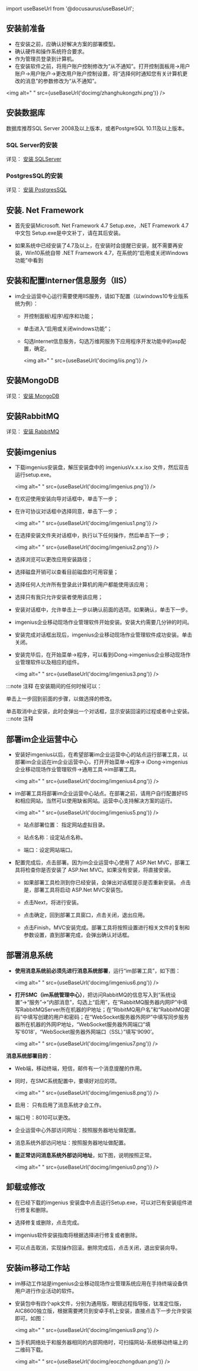 
import useBaseUrl from '@docusaurus/useBaseUrl';

## 安装前准备

* 在安装之前，应确认好解决方案的部署模型。
* 确认硬件和操作系统符合要求。
* 作为管理员登录到计算机。
* 在安装软件之前，将用户账户控制修改为“从不通知”。打开控制面板用→用户账户→用户账户→更改用户账户控制设置，将“选择何时通知您有关计算机更改的消息”的参数修改为“从不通知”。

<img alt=" " src={useBaseUrl('docimg/zhanghukongzhi.png')} />

## 安装数据库

数据库推荐SQL Server 2008及以上版本，或者PostgreSQL 10.11及以上版本。

### SQL Server的安装

详见：
[安装 SQLServer](安装/安装SQLServer.md)

### PostgresSQL的安装

详见：
[安装 PostgresSQL](安装/安装PostgresSQL.md)

## 安装. Net Framework

* 首先安装Microsoft. Net Framework 4.7 Setup.exe，.NET Framework 4.7 中文包 Setup.exe是中文补丁，请在其后安装。

* 如果系统中已经安装了4.7及以上，在安装时会提醒已安装，就不需要再安装，Win10系统自带 .NET Framework 4.7，在系统的“启用或关闭Windows功能”中看到

## 安装和配置Interner信息服务（IIS）

* im企业运营中心运行需要使用IIS服务，请如下配置（以windows10专业版系统为例）：

  * 开控制面板\程序\程序和功能；

  * 单击进入“启用或关闭windows功能”；

  * 勾选Internet信息服务，勾选万维网服务下应用程序开发功能中的asp配置，确定。

    <img alt=" " src={useBaseUrl('docimg/iis.png')} />

## 安装MongoDB

详见：
[安装 MongoDB](安装/安装MongoDB.md)

## 安装RabbitMQ

详见：
[安装 RabbitMQ](安装/安装RabbitMQ.md)

## 安装imgenius

* 下载imgenius安装盘，解压安装盘中的 imgeniusVx.x.x.iso 文件，然后双击运行setup.exe。

  <img alt=" " src={useBaseUrl('docimg/imgenius.png')} />

* 在欢迎使用安装向导对话框中，单击下一步；

* 在许可协议对话框中选择同意，单击下一步；

  <img alt=" " src={useBaseUrl('docimg/imgenius1.png')} />

* 在选择安装文件夹对话框中，执行以下任何操作，然后单击下一步；

  <img alt=" " src={useBaseUrl('docimg/imgenius2.png')} />

* 选择浏览可以更改应用安装路径；

* 选择磁盘开销可以查看目前磁盘的可用容量；

* 选择任何人允许所有登录此计算机的用户都能使用该应用；

* 选择只有我只允许安装者使用该应用；

* 安装对话框中，允许单击上一步以确认前面的选项。如果确认，单击下一步。

* imgenius企业移动现场作业管理软件开始安装。安装大约需要几分钟的时间。

* 安装完成对话框出现后，imgenius企业移动现场作业管理软件成功安装。单击关闭。

* 安装完毕后，在开始菜单→程序，可以看到iDong→imgenius企业移动现场作业管理软件以及相应的组件。

  <img alt=" " src={useBaseUrl('docimg/imgenius3.png')} />

:::note 注释
在安装期间的任何时候可以：

单击上一步回到前面的步骤，以做选择的修改。

单击取消中止安装，此时会弹出一个对话框，显示安装回滚的过程或者中止安装。
:::note 注释

## 部署im企业运营中心

* 安装好imgenius以后，在希望部署im企业运营中心的站点运行部署工具，以部署im企业运在im企业运营中心，打开开始菜单→程序→ iDong→imgenius企业移动现场作业管理软件→通用工具→im部署工具。

  <img alt=" " src={useBaseUrl('docimg/imgenius4.png')} />

* im部署工具将部署im企业运营中心站点。在部署之前，请用户自行配置好IIS和相应网站，当然可以使用缺省网站。运营中心支持解决方案的运行。

  <img alt=" " src={useBaseUrl('docimg/imgenius5.png')} />

  * 站点部署位置： 指定网站虚拟目录。

  * 站点名称：设定站点名称。

  * 端口：设定网站端口。

* 配置完成后，点击部署。因为im企业运营中心使用了 ASP.Net MVC，部署工具将检查你是否安装了 ASP.Net MVC。如果没有安装，将直接安装。

  * 如果部署工具检测到你已经安装，会弹出对话框提示是否重新安装。
点击是，部署工具将启动 ASP.Net MVC安装包。

  * 点击Next，将进行安装。

  * 点击确定，回到部署工具窗口，点击关闭，退出应用。

  * 点击Finish，MVC安装完成。部署工具将按照设置进行相关文件的复制和参数设置，直到部署完成，会弹出确认对话框。

## 部署消息系统

* **使用消息系统前必须先进行消息系统部署**，运行“im部署工具”，如下图：

  <img alt=" " src={useBaseUrl('docimg/imgenius6.png')} />

* **打开SMC（im系统管理中心）**，把访问RabbitMQ的信息写入到“系统设置”→“服务”→“内部消息”，勾选上“启用”，在“RabbitMQ服务器内网IP”中填写RabbitMQServer所在机器的IP地址；在“RbbitMQ用户名”和“RabbitMQ密码”中填写创建的用户和密码；在“WebSocket服务器外网IP”中填写同步服务器所在机器的外网IP地址，“WebSocket服务器外网端口”填写‘6018’，“WebSocket服务器外网端口（SSL）”填写‘9090’。

  <img alt=" " src={useBaseUrl('docimg/imgenius7.png')} />

**消息系统部署目的**：

* Web端，移动终端，短信，邮件有一个消息提醒的作用。
* 同时，在SMC系统配置中，要填好对应的项。

  <img alt=" " src={useBaseUrl('docimg/imgenius8.png')} />

* 启用： 只有启用了消息系统才会工作。
* 端口号：8010可以更改。
* 企业运营中心外部访问网址：按照服务器地址做配置。
* 消息系统外部访问地址：按照服务器地址做配置。

* **能正常访问消息系统外部访问地址**，如下图，说明按照正常。

  <img alt=" " src={useBaseUrl('docimg/imgenius0.png')} />

## 卸载或修改

* 在已经下载的imgenius 安装盘中点击运行Setup.exe，可以对已有安装组件进行修复和删除。

* 选择修复或删除，点击完成。

* imgenius软件安装指南将根据选择进行修复或者删除。

* 可以点击取消，实现操作回滚。删除完成后，点击关闭，退出安装向导。

## 安装im移动工作站

* im移动工作站是imgenius企业移动现场作业管理系统应用在手持终端设备供用户进行作业活动的软件。

* 安装包中有四个apk文件，分别为通用版，眼镜远程指导版，钛准定位版，AIC8600独立版，根据需要拷贝到安卓手机上安装，直接点击下一步允许安装即可。如图：

  <img alt=" " src={useBaseUrl('docimg/imgenius9.png')} />

* 当手机网络处于和服务器相同的内部网络时，可扫描网站-系统移动终端上的二维码下载。

  <img alt=" " src={useBaseUrl('docimg/eoczhongduan.png')} />
